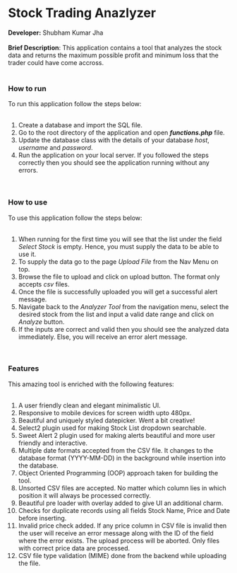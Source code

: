 <h1>Stock Trading Anazlyzer</h1>

<div>
  <b>Developer:</b> Shubham Kumar Jha
</div>
<br>
<div>
  <b>Brief Description</b>: This application contains a tool that analyzes the stock data and returns the maximum possible profit and minimum loss that the trader could have come accross.
</div>
<br>
<div>
  <h3>How to run</h3>
  To run this application follow the steps below:<br><br>
  <ol>
    <li>Create a database and import the SQL file.</li>
    <li>Go to the root directory of the application and open <i><b>functions.php</b></i> file.</li>
    <li>Update the database class with the details of your database <i>host</i>, <i>username</i> and <i>password</i>.</li>
    <li>Run the application on your local server. If you followed the steps correctly then you should see the application running without any errors.</li>
  </ol>
</div>
<br>
<div>
  <h3>How to use</h3>
  To use this application follow the steps below:<br><br>
  <ol>
    <li>When running for the first time you will see that the list under the field <i>Select Stock</i> is empty. Hence, you must supply the data to be able to use it.</li>
    <li>To supply the data go to the page <i>Upload File</i> from the Nav Menu on top.</li>
    <li>Browse the file to upload and click on upload button. The format only accepts <i>csv</i> files.</li>
    <li>Once the file is successfully uploaded you will get a successful alert message.</li>
    <li>Navigate back to the <i>Analyzer Tool</i> from the navigation menu, select the desired stock from the list and input a valid date range and click on <i>Analyze</i> button.</li>
    <li>If the inputs are correct and valid then you should see the analyzed data immediately. Else, you will receive an error alert message.</li>
  </ol>
</div>
<br>
<div>
  <h3>Features</h3>
  This amazing tool is enriched with the following features:<br><br>
  <ol>
    <li>A user friendly clean and elegant minimalistic UI.</li>
    <li>Responsive to mobile devices for screen width upto 480px.</li>
    <li>Beautiful and uniquely styled datepicker. Went a bit creative!</li>
    <li>Select2 plugin used for making Stock List dropdown searchable.</li>
    <li>Sweet Alert 2 plugin used for making alerts beautiful and more user friendly and interactive.</li>
    <li>Multiple date formats accepted from the CSV file. It changes to the database format (YYYY-MM-DD) in the background while insertion into the database.</li>
    <li>Object Oriented Programming (OOP) approach taken for building the tool.</li>
    <li>Unsorted CSV files are accepted. No matter which column lies in which position it will always be processed correctly.</li>
    <li>Beautiful pre loader with overlay added to give UI an additional charm.</li>
    <li>Checks for duplicate records using all fields Stock Name, Price and Date before inserting.</li>
    <li>Invalid price check added. If any price column in CSV file is invalid then the user will receive an error message along with the ID of the field where the error exists. The upload process will be aborted. Only files with correct price data are processed.</li>
    <li>CSV file type validation (MIME) done from the backend while uploading the file.</li>
 </ol>
</div>
